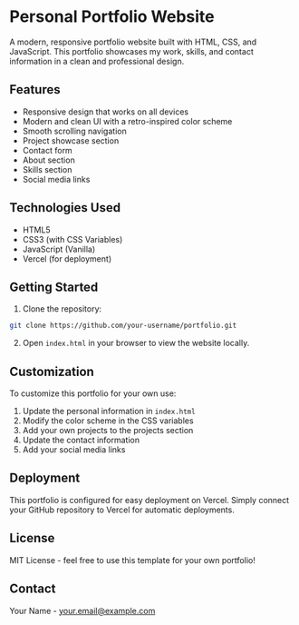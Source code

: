 # Personal Portfolio Website

A modern, responsive portfolio website built with HTML, CSS, and JavaScript. This portfolio showcases my work, skills, and contact information in a clean and professional design.

## Features

- Responsive design that works on all devices
- Modern and clean UI with a retro-inspired color scheme
- Smooth scrolling navigation
- Project showcase section
- Contact form
- About section
- Skills section
- Social media links

## Technologies Used

- HTML5
- CSS3 (with CSS Variables)
- JavaScript (Vanilla)
- Vercel (for deployment)

## Getting Started

1. Clone the repository:

```bash
git clone https://github.com/your-username/portfolio.git
```

2. Open `index.html` in your browser to view the website locally.

## Customization

To customize this portfolio for your own use:

1. Update the personal information in `index.html`
2. Modify the color scheme in the CSS variables
3. Add your own projects to the projects section
4. Update the contact information
5. Add your social media links

## Deployment

This portfolio is configured for easy deployment on Vercel. Simply connect your GitHub repository to Vercel for automatic deployments.

## License

MIT License - feel free to use this template for your own portfolio!

## Contact

Your Name - your.email@example.com
